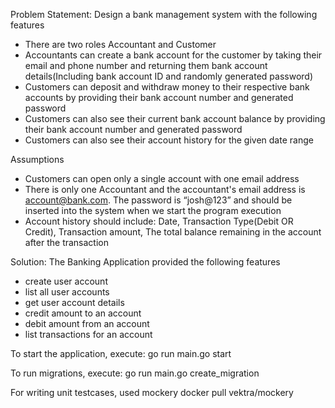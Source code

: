 Problem Statement: 
Design a bank management system with the following features
- There are two roles Accountant and Customer
- Accountants can create a bank account for the customer by taking their email and phone number and returning them bank account details(Including bank account ID and randomly generated password)
- Customers can deposit and withdraw money to their respective bank accounts by providing their bank account number and generated password
- Customers can also see their current bank account balance by providing their bank account number and generated password 
- Customers can also see their account history for the given date range

Assumptions
- Customers can open only a single account with one email address
- There is only one Accountant and the accountant's email address is account@bank.com. The password is “josh@123” and should be inserted into the system when we start the program execution
- Account history should include: Date, Transaction Type(Debit OR Credit), Transaction amount, The total balance remaining in the account after the transaction


Solution: 
The Banking Application provided the following features
- create user account
- list all user accounts
- get user account details 
- credit amount to an account
- debit amount from an account
- list transactions for an account


To start the application, execute: go run main.go start

To run migrations, execute: go run main.go create_migration

For writing unit testcases, used mockery
docker pull vektra/mockery
